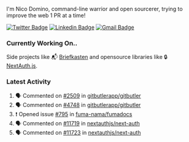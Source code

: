 
I'm Nico Domino, command-line warrior and open sourcerer, trying to improve the web 1 PR at a time!

[![Twitter Badge](https://img.shields.io/badge/-@ndom91-1ca0f1?style=flat-square&labelColor=1ca0f1&logo=twitter&logoColor=white&link=https://twitter.com/ndom91)](https://twitter.com/ndom91) [![Linkedin Badge](https://img.shields.io/badge/-ndom91-blue?style=flat-square&logo=Linkedin&logoColor=white&link=https://www.linkedin.com/in/ndom91/)](https://www.linkedin.com/in/ndom91/) [![Gmail Badge](https://img.shields.io/badge/-yo@ndo.dev-c14438?style=flat-square&logo=mail.ru&logoColor=white&link=mailto:yo@ndo.dev)](mailto:yo@ndo.dev)

### Currently Working On..

Side projects like 📬 [Briefkasten](https://briefkastenhq.com) and opensource libraries like 🔒 [NextAuth.js](https://github.com/nextauthjs/next-auth).

<!--START_SECTION_PROFILE_VIEWS:readme-info-->
<!--END_SECTION_PROFILE_VIEWS:readme-info-->

<!--START_SECTION_DAILY_COMMIT:readme-info-->
<!--END_SECTION_DAILY_COMMIT:readme-info-->

<!--START_SECTION_WEEKLY_COMMIT:readme-info-->
<!--END_SECTION_WEEKLY_COMMIT:readme-info-->

### Latest Activity

<!--START_SECTION:activity-->
1. 🗣 Commented on [#2509](https://github.com/gitbutlerapp/gitbutler/issues/2509#issuecomment-2326055800) in [gitbutlerapp/gitbutler](https://github.com/gitbutlerapp/gitbutler)
2. 🗣 Commented on [#4748](https://github.com/gitbutlerapp/gitbutler/pull/4748#issuecomment-2326053171) in [gitbutlerapp/gitbutler](https://github.com/gitbutlerapp/gitbutler)
3. ❗ Opened issue [#795](https://github.com/fuma-nama/fumadocs/issues/795) in [fuma-nama/fumadocs](https://github.com/fuma-nama/fumadocs)
4. 🗣 Commented on [#11719](https://github.com/nextauthjs/next-auth/pull/11719#issuecomment-2325254415) in [nextauthjs/next-auth](https://github.com/nextauthjs/next-auth)
5. 🗣 Commented on [#11723](https://github.com/nextauthjs/next-auth/pull/11723#issuecomment-2325253546) in [nextauthjs/next-auth](https://github.com/nextauthjs/next-auth)
<!--END_SECTION:activity-->

